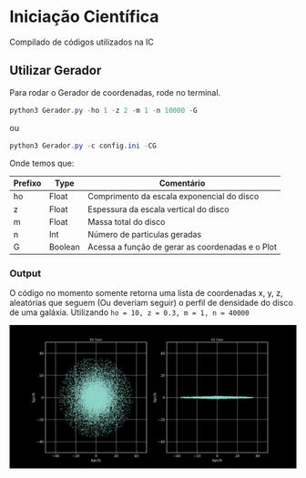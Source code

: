# Iniciação Científica
Compilado de códigos utilizados na IC

## Utilizar Gerador

Para rodar o Gerador de coordenadas, rode no terminal.

```powershell
python3 Gerador.py -ho 1 -z 2 -m 1 -n 10000 -G  
```
ou

```powershell
python3 Gerador.py -c config.ini -CG  
```
Onde temos que:

|  Prefixo | Type | Comentário |
| --- | --- | --- | 
| ho | Float | Comprimento da escala exponencial do disco |
| z | Float | Espessura da escala vertical do disco |
| m | Float | Massa total do disco |
| n | Int | Número de particulas geradas |
| G | Boolean | Acessa a função de gerar as coordenadas e o Plot |
### Output 
O código no momento somente retorna uma lista de coordenadas x, y, z, aleatórias que seguem  (Ou deveriam seguir) o perfil de densidade do disco de uma galáxia.
Utilizando ```ho = 10, z = 0.3, m = 1, n = 40000```


<img src='https://raw.githubusercontent.com/ViniBilck/IC-Astro/main/IMG/example.png'></img>
